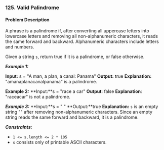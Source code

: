 ### 125. Valid Palindrome

#### Problem Description

A phrase is a palindrome if, after converting all uppercase letters into lowercase letters and removing all non-alphanumeric characters, it reads the same forward and backward. Alphanumeric characters include letters and numbers.

Given a string `s`, return true if it is a palindrome, or false otherwise.

 

***Example 1:***

**Input:** s = "A man, a plan, a canal: Panama"
**Output:** true
**Explanation:** "amanaplanacanalpanama" is a palindrome.

**Example 2:**
**Input:**s = "race a car"
**Output**: false
**Explanation**: "raceacar" is not a palindrome.

***Example 3:***
**Input:**s = " "
**Output:**true
**Explanation:** `s` is an empty string "" after removing non-alphanumeric characters.
Since an empty string reads the same forward and backward, it is a palindrome.
 

***Constraints:***
- `1 <= s.length <= 2 * 105`
- `s` consists only of printable ASCII characters.